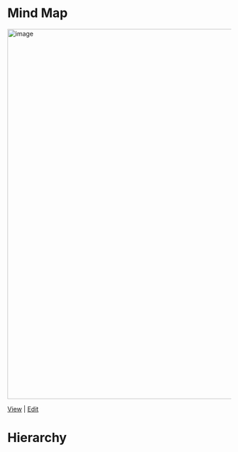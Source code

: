 
# Mind Map
<img width="1920" height="833" alt="image" src="https://github.com/user-attachments/assets/fb9e2e19-6891-47bd-ac1f-b4cf465199e4" />

[View]() | [Edit]()

# Hierarchy

